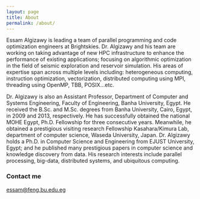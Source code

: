```yaml
---
layout: page
title: About
permalink: /about/
---
```


Essam Algizawy is leading a team of parallel programming and code optimization engineers at Brightskies. Dr. Algizawy and his team are working on taking advantage of new HPC infrastructure to enhance the performance of existing applications; focusing on algorithmic optimization in the field of seismic exploration and reservoir simulation. His areas of expertise span across multiple levels including: heterogeneous computing, instruction optimization, vectorization, distributed computing using MPI, threading using OpenMP, TBB, POSIX…etc.

Dr. Algizawy is also an Assistant Professor, Department of Computer and Systems Engineering, Faculty of Engineering, Banha University, Egypt. He received the B.Sc. and M.Sc. degrees from Banha University, Cairo, Egypt, in 2009 and 2013, respectively. He has successfully obtained the national MOHE Egypt, Ph.D. Fellowship for three consecutive years. Meanwhile, he obtained a prestigious visiting research Fellowship Kasahara/Kimura Lab, department of computer science, Waseda University, Japan.
Dr. Algizawy holds a Ph.D. in Computer Science and Engineering from EJUST University, Egypt; and he published many prestigious papers in computer science and knowledge discovery from data. His research interests include parallel processing, big-data, distributed systems, and ubiquitous computing.

### Contact me

[essam@feng.bu.edu.eg](mailto:essam@feng.bu.edu.eg)
